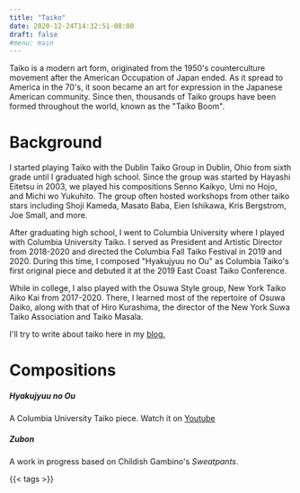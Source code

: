 ```yaml
---
title: "Taiko"
date: 2020-12-24T14:32:51-08:00
draft: false
#menu: main
---
```

Taiko is a modern art form, originated from the 1950's counterculture movement after the American Occupation of Japan ended.  As it spread to America in the 70's, it soon became an art for expression in the Japanese American community.  Since then, thousands of Taiko groups have been formed throughout the world, known as the "Taiko Boom".

# Background
I started playing Taiko with the Dublin Taiko Group in Dublin, Ohio from sixth grade until I graduated high school.  Since the group was started by Hayashi Eitetsu in 2003, we played his compositions Senno Kaikyo, Umi no Hojo, and Michi wo Yukuhito. The group often hosted workshops from other taiko stars including Shoji Kameda, Masato Baba, Eien Ishikawa, Kris Bergstrom, Joe Small, and more.

After graduating high school, I went to Columbia University where I played with Columbia University Taiko.  I served as President and Artistic Director from 2018-2020 and directed the Columbia Fall Taiko Festival in 2019 and 2020.  During this time, I composed "Hyakujyuu no Ou" as Columbia Taiko's first original piece and debuted it at the 2019 East Coast Taiko Conference.

While in college, I also played with the Osuwa Style group, New York Taiko Aiko Kai from 2017-2020.  There, I learned most of the repertoire of Osuwa Daiko, along with that of Hiro Kurashima, the director of the New York Suwa Taiko Association and Taiko Masala.

I'll try to write about taiko here in my [blog.](/tags/taiko/ )  

# Compositions

##### Hyakujyuu no Ou
A Columbia University Taiko piece.  Watch it on [Youtube](https://www.youtube.com/watch?v=i8a4Ly1mwZo&list=PLq3C37CNbgXPqzAsh5O37KCuJxUI_TgdW&index=4&t=14s)

##### Zubon 
A work in progress based on Childish Gambino's _Sweatpants_.

{{< tags >}}
